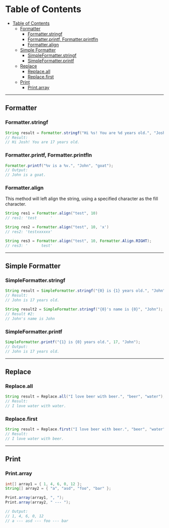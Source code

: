 # Table of Contents
- [Table of Contents](#table-of-contents)
  - [Formatter](#formatter)
    - [Formatter.stringf](#formatterstringf)
    - [Formatter.printf, Formatter.printfln](#formatterprintf-formatterprintfln)
    - [Formatter.align](#formatteralign)
  - [Simple Formatter](#simple-formatter)
    - [SimpleFormatter.stringf](#simpleformatterstringf)
    - [SimpleFormatter.printf](#simpleformatterprintf)
  - [Replace](#replace)
    - [Replace.all](#replaceall)
    - [Replace.first](#replacefirst)
  - [Print](#print)
    - [Print.array](#printarray)

<hr>

## Formatter
### Formatter.stringf
```java
String result = Formatter.stringf("Hi %s! You are %d years old.", "Josh", 17);
// Result:
// Hi Josh! You are 17 years old.
```

### Formatter.printf, Formatter.printfln
```java
Formatter.printf("%v is a %v.", "John", "goat");
// Output:
// John is a goat.
```

### Formatter.align
This method will left align the string, using a specified character as the fill character.
```java
String res1 = Formatter.align("test", 10)
// res1: 'test      '

String res2 = Formatter.align("test", 10, 'x')
// res2: 'testxxxxxx'

String res3 = Formatter.align("test", 10, Formatter.Align.RIGHT);
// res3: '      test'
```

<hr>

## Simple Formatter
### SimpleFormatter.stringf
```java
String result = SimpleFormatter.stringf("{0} is {1} years old.", "John", 17);
// Result:
// John is 17 years old.

String result2 = SimpleFormatter.stringf("{0}'s name is {0}", "John");
// Result #2:
// John's name is John
```

### SimpleFormatter.printf
```java
SimpleFormatter.printf("{1} is {0} years old.", 17, "John");
// Output:
// John is 17 years old.
```

<hr>

## Replace
### Replace.all
```java
String result = Replace.all("I love beer with beer.", "beer", "water");
// Result:
// I love water with water.
```

### Replace.first
```java
String result = Replace.first("I love beer with beer.", "beer", "water");
// Result:
// I love water with beer.
```

<hr>

## Print
### Print.array
```java
int[] array1 = { 1, 4, 6, 0, 12 };
String[] array2 = { "a", "asd", "foo", "bar" };

Print.array(array1, ", ");
Print.array(array2, " --- ");

// Output:
// 1, 4, 6, 0, 12
// a --- asd --- foo --- bar
```